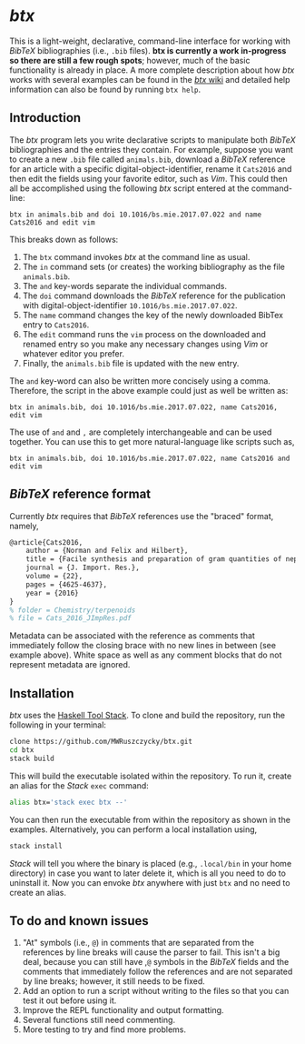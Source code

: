 # *btx*

This is a light-weight, declarative, command-line interface for working with *BibTeX* bibliographies (i.e., `.bib` files). **btx is currently a work in-progress so there are still a few rough spots**; however, much of the basic functionality is already in place. A more complete description about how *btx* works with several examples can be found in the [*btx* wiki](https://github.com/MWRuszczycky/btx/wiki) and detailed help information can also be found by running `btx help`.

## Introduction

The *btx* program lets you write declarative scripts to manipulate both *BibTeX* bibliographies and the entries they contain. For example, suppose you want to create a new `.bib` file called `animals.bib`, download a *BibTeX* reference for an article with a specific digital-object-identifier, rename it `Cats2016` and then edit the fields using your favorite editor, such as *Vim*. This could then all be accomplished using the following *btx* script entered at the command-line:
```
btx in animals.bib and doi 10.1016/bs.mie.2017.07.022 and name Cats2016 and edit vim
```
This breaks down as follows:
1. The `btx` command invokes *btx* at the command line as usual.
2. The `in` command sets (or creates) the working bibliography as the file `animals.bib`.
3. The `and` key-words separate the individual commands.
4. The `doi` command downloads the *BibTeX* reference for the publication with digital-object-identifier `10.1016/bs.mie.2017.07.022`.
5. The `name` command changes the key of the newly downloaded BibTex entry to `Cats2016`.
6. The `edit` command runs the `vim` process on the downloaded and renamed entry so you make any necessary changes using *Vim* or whatever editor you prefer.
7. Finally, the `animals.bib` file is updated with the new entry.

The `and` key-word can also be written more concisely using a comma. Therefore, the script in the above example could just as well be written as:
```
btx in animals.bib, doi 10.1016/bs.mie.2017.07.022, name Cats2016, edit vim
```
The use of `and` and `,` are completely interchangeable and can be used together. You can use this to get more natural-language like scripts such as,
```
btx in animals.bib, doi 10.1016/bs.mie.2017.07.022, name Cats2016 and edit vim
```

## *BibTeX* reference format

Currently *btx* requires that *BibTeX* references use the "braced" format, namely,
```tex
@article{Cats2016,
    author = {Norman and Felix and Hilbert},
    title = {Facile synthesis and preparation of gram quantities of nepetalactone},
    journal = {J. Import. Res.},
    volume = {22},
    pages = {4625-4637},
    year = {2016}
}
% folder = Chemistry/terpenoids
% file = Cats_2016_JImpRes.pdf
```
Metadata can be associated with the reference as comments that immediately follow the closing brace with no new lines in between (see example above). White space as well as any comment blocks that do not represent metadata are ignored.

## Installation

*btx* uses the [Haskell Tool Stack](https://docs.haskellstack.org/en/stable/README/). To clone and build the repository, run the following in your terminal:
```sh
clone https://github.com/MWRuszczycky/btx.git
cd btx
stack build
```
This will build the executable isolated within the repository. To run it, create an alias for the *Stack* `exec` command:
```sh
alias btx='stack exec btx --'
```
You can then run the executable from within the repository as shown in the examples. Alternatively, you can perform a local installation using,
```sh
stack install
```
*Stack* will tell you where the binary is placed (e.g., `.local/bin` in your home directory) in case you want to later delete it, which is all you need to do to uninstall it. Now you can envoke *btx* anywhere with just `btx` and no need to create an alias.

## To do and known issues

1. "At" symbols (i.e., `@`) in comments that are separated from the references by line breaks will cause the parser to fail. This isn't a big deal, because you can still have ,`@` symbols in the *BibTeX* fields and the comments that immediately follow the references and are not separated by line breaks; however, it still needs to be fixed.
2. Add an option to run a script without writing to the files so that you can test it out before using it.
3. Improve the REPL functionality and output formatting.
4. Several functions still need commenting.
5. More testing to try and find more problems.
